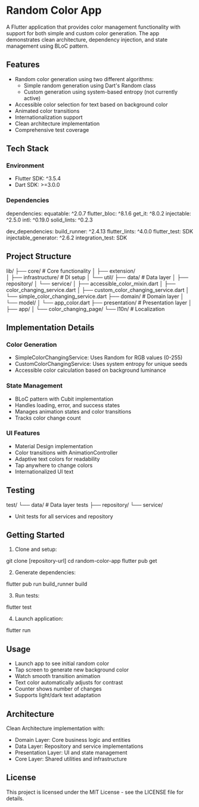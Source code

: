 # Random Color App

A Flutter application that provides color management functionality with support for both simple and custom color generation. The app demonstrates clean architecture, dependency injection, and state management using BLoC pattern.

## Features

- Random color generation using two different algorithms:
  - Simple random generation using Dart's Random class
  - Custom generation using system-based entropy (not currently active)
- Accessible color selection for text based on background color
- Animated color transitions
- Internationalization support
- Clean architecture implementation
- Comprehensive test coverage

## Tech Stack

### Environment
- Flutter SDK: ^3.5.4
- Dart SDK: >=3.0.0

### Dependencies
dependencies:
  equatable: ^2.0.7
  flutter_bloc: ^8.1.6
  get_it: ^8.0.2
  injectable: ^2.5.0
  intl: ^0.19.0
  solid_lints: ^0.2.3

dev_dependencies:
  build_runner: ^2.4.13
  flutter_lints: ^4.0.0
  flutter_test: SDK
  injectable_generator: ^2.6.2
  integration_test: SDK

## Project Structure

lib/
├── core/                    # Core functionality
│   ├── extension/          
│   ├── infrastructure/      # DI setup
│   └── util/
├── data/                    # Data layer
│   ├── repository/
│   └── service/
│       ├── accessible_color_mixin.dart
│       ├── color_changing_service.dart
│       ├── custom_color_changing_service.dart
│       └── simple_color_changing_service.dart
├── domain/                  # Domain layer
│   └── model/
│       └── app_color.dart
├── presentation/           # Presentation layer
│   ├── app/
│   └── color_changing_page/
└── l10n/                   # Localization

## Implementation Details

### Color Generation
- SimpleColorChangingService: Uses Random for RGB values (0-255)
- CustomColorChangingService: Uses system entropy for unique seeds
- Accessible color calculation based on background luminance

### State Management
- BLoC pattern with Cubit implementation
- Handles loading, error, and success states
- Manages animation states and color transitions
- Tracks color change count

### UI Features
- Material Design implementation
- Color transitions with AnimationController
- Adaptive text colors for readability
- Tap anywhere to change colors
- Internationalized UI text

## Testing
test/
 └── data/                   # Data layer tests
    ├── repository/
    └── service/

- Unit tests for all services and repository

## Getting Started

1. Clone and setup:

git clone [repository-url]
cd random-color-app
flutter pub get

2. Generate dependencies:

flutter pub run build_runner build

3. Run tests:

flutter test

4. Launch application:

flutter run

## Usage

- Launch app to see initial random color
- Tap screen to generate new background color
- Watch smooth transition animation
- Text color automatically adjusts for contrast
- Counter shows number of changes
- Supports light/dark text adaptation

## Architecture

Clean Architecture implementation with:
- Domain Layer: Core business logic and entities
- Data Layer: Repository and service implementations
- Presentation Layer: UI and state management
- Core Layer: Shared utilities and infrastructure

## License

This project is licensed under the MIT License - see the LICENSE file for details.